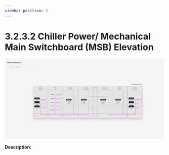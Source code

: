 ```yaml
---
sidebar_position: 2
---
```


# 3.2.3.2 Chiller Power/ Mechanical Main Switchboard (MSB) Elevation

![Docs Version Dropdown](../../../../../static/img/ChillerPowerndMechanicalMainSwitchboardElevation.png)

**Description:**